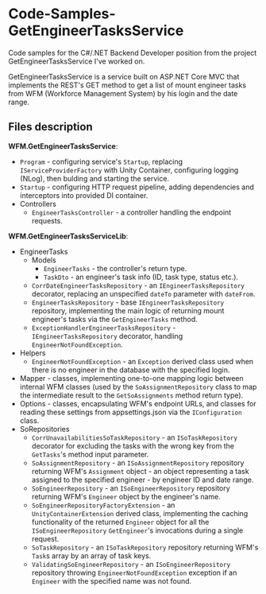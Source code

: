 # Code-Samples-GetEngineerTasksService

Code samples for the C#/.NET Backend Developer position from the project GetEngineerTasksService I've worked on.

GetEngineerTasksService is a service built on ASP.NET Core MVC that implements the REST's GET method to get a list of mount engineer tasks from WFM (Workforce Management System) by his login and the date range.

## Files description

**WFM.GetEngineerTasksService**:
- `Program` - configuring service's `Startup`, replacing `IServiceProviderFactory` with Unity Container, configuring logging (NLog), then bulding and starting the service.
- `Startup` - configuring HTTP request pipeline, adding dependencies and interceptors into provided DI container.
- Controllers
  - `EngineerTasksController` - a controller handling the endpoint requests.

**WFM.GetEngineerTasksServiceLib**:
- EngineerTasks
  - Models
    - `EngineerTasks` - the controller's return type.
    - `TaskDto` - an engineer's task info (ID, task type, status etc.).
  - `CorrDateEngineerTasksRepository` - an `IEngineerTasksRepository` decorator, replacing an unspecified `dateTo` parameter with `dateFrom`.
  - `EngineerTasksRepository` - base `IEngineerTasksRepository` repository, implementing the main logic of returning mount engineer's tasks via the `GetEngineerTasks` method.
  - `ExceptionHandlerEngineerTasksRepository` - `IEngineerTasksRepository` decorator, handling `EngineerNotFoundException`.
- Helpers
  - `EngineerNotFoundException` - an `Exception` derived class used when there is no engineer in the database with the specified login.
- Mapper - classes, implementing one-to-one mapping logic between internal WFM classes (used by the `SoAssignmentRepository` class to map the intermediate result to the `GetSoAssignments` method return type).
- Options - classes, encapsulating WFM's endpoint URLs, and classes for reading these settings from appsettings.json via the `IConfiguration` class.
- SoRepositories
  - `CorrUnavailabilitiesSoTaskRepository` - an `ISoTaskRepository` decorator for excluding the tasks with the wrong key from the `GetTasks`'s method input parameter.
  - `SoAssignmentRepository` - an `ISoAssignmentRepository` repository returning WFM's `Assignment` object - an object representing a task assigned to the specified engineer - by engineer ID and date range.
  - `SoEngineerRepository` - an `ISoEngineerRepository` repository returning WFM's `Engineer` object by the engineer's name.
  - `SoEngineerRepositoryFactoryExtension` - an `UnityContainerExtension` derived class, implementing the caching functionality of the returned `Engineer` object for all the `ISoEngineerRepository` `GetEngineer`'s invocations during a single request.
  - `SoTaskRepository` - an `ISoTaskRepository` repository returning WFM's `Task`s array by an array of task keys.
  - `ValidatingSoEngineerRepository` - an `ISoEngineerRepository` repository throwing `EngineerNotFoundException` exception if an `Engineer` with the specified name was not found.
